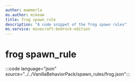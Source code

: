 ```yaml
---
author: mammerla
ms.author: mikeam
title: frog spawn_rule
description: "A code snippet of the frog spawn rules"
ms.service: minecraft-bedrock-edition
---
```


# frog spawn_rule

:::code language="json" source="../../VanillaBehaviorPack/spawn_rules/frog.json":::
